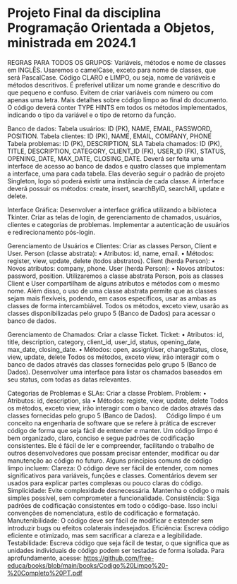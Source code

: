 # Projeto Final da disciplina Programação Orientada a Objetos, ministrada em 2024.1

REGRAS PARA TODOS OS GRUPOS:
Variáveis, métodos e nome de classes em INGLÊS.
Usaremos o camelCase, exceto para nome de classes, que será PascalCase.
Código CLARO e LIMPO, ou seja, nome de variáveis e métodos descritivos. É preferível utilizar um nome grande e descritivo do que pequeno e confuso. Evitem de criar variáveis com número ou com apenas uma letra. Mais detalhes sobre código limpo ao final do documento. 
O código deverá conter TYPE HINTS em todos os métodos implementados, indicando o tipo da variável e o tipo de retorno da função.

Banco de dados: 
Tabela usuários: ID (PK), NAME, EMAIL, PASSWORD, POSITION.
Tabela clientes: ID (PK), NAME, EMAIL, COMPANY, PHONE
Tabela problemas: ID (PK), DESCRIPTION, SLA
Tabela chamados: ID (PK), TITLE, DESCRIPTION, CATEGORY, CLIENT_ID (FK), USER_ID (FK), STATUS, OPENING_DATE, MAX_DATE, CLOSING_DATE.
Deverá ser feita uma interface de acesso ao banco de dados e quatro classes que implementam a interface, uma para cada tabela. Elas deverão seguir o padrão de projeto Singleton, logo só poderá existir uma instância de cada classe. A interface deverá possuir os métodos: create, insert, searchByID, searchAll, update e delete.

Interface Gráfica:
Desenvolver a interface gráfica utilizando a biblioteca Tkinter. 
Criar as telas de login, de gerenciamento de chamados, usuários, clientes e categorias de problemas. 
Implementar a autenticação de usuários e redirecionamento pós-login.


Gerenciamento de Usuários e Clientes:
Criar as classes Person, Client e User.
Person (classe abstrata): 
•	Atributos: id, name, email.
•	Métodos: register, view, update, delete (todos abstratos).
Client (herda Person):
•	Novos atributos: company, phone.
User (herda Person):
•	Novos atributos: password, position.
Utilizaremos a classe abstrata Person, pois as classes Client e User compartilham de alguns atributos e métodos com o mesmo nome. Além disso, o uso de uma classe abstrata permite que as classes sejam mais flexíveis, podendo, em casos específicos, usar as ambas as classes de forma intercambiável.
Todos os métodos, exceto view, usarão as classes disponibilizadas pelo grupo 5 (Banco de Dados) para acessar o banco de dados. 


Gerenciamento de Chamados:
Criar a classe Ticket.
Ticket:
•	Atributos: id, title, description, category, client_id, user_id, status, opening_date, max_date, closing_date. 
•	Métodos: open, assignUser, changeStatus, close, view, update, delete
Todos os métodos, exceto view, irão interagir com o banco de dados através das classes fornecidas pelo grupo 5 (Banco de Dados).
Desenvolver uma interface para listar os chamados baseados em seu status, com todas as datas relevantes.


Categorias de Problemas e SLAs:
Criar a classe Problem.
Problem:
•	Atributos: id, description, sla
•	Métodos: registe, view, update, delete
Todos os métodos, exceto view, irão interagir com o banco de dados através das classes fornecidas pelo grupo 5 (Banco de Dados).
 
Código limpo é um conceito na engenharia de software que se refere à prática de escrever código de forma que seja fácil de entender e manter. Um código limpo é bem organizado, claro, conciso e segue padrões de codificação consistentes. Ele é fácil de ler e compreender, facilitando o trabalho de outros desenvolvedores que possam precisar entender, modificar ou dar manutenção ao código no futuro.
Alguns princípios comuns de código limpo incluem:
Clareza: O código deve ser fácil de entender, com nomes significativos para variáveis, funções e classes. Comentários devem ser usados para explicar partes complexas ou pouco claras do código.
Simplicidade: Evite complexidade desnecessária. Mantenha o código o mais simples possível, sem comprometer a funcionalidade.
Consistência: Siga padrões de codificação consistentes em todo o código-base. Isso inclui convenções de nomenclatura, estilo de codificação e formatação.
Manutenibilidade: O código deve ser fácil de modificar e estender sem introduzir bugs ou efeitos colaterais indesejados.
Eficiência: Escreva código eficiente e otimizado, mas sem sacrificar a clareza e a legibilidade.
Testabilidade: Escreva código que seja fácil de testar, o que significa que as unidades individuais de código podem ser testadas de forma isolada.
Para aprofundamento, acesse: https://github.com/free-educa/books/blob/main/books/Codigo%20Limpo%20-%20Completo%20PT.pdf
